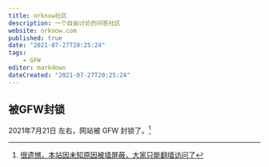 ```yaml
---
title: orknow社区
description: 一个自由讨论的问答社区
website: orknow.com
published: true
date: "2021-07-27T20:25:24"
tags:
    - GFW
editor: markdown
dateCreated: "2021-07-27T20:25:24"
---
```


## 被GFW封锁

2021年7月21日 左右，网站被 GFW 封锁了。[^8nURX]

[^8nURX]: [很遗憾，本站因未知原因被墙屏蔽，大家只能翻墙访问了](https://archive.is/8nURX "https://orknow.com/article/93")
